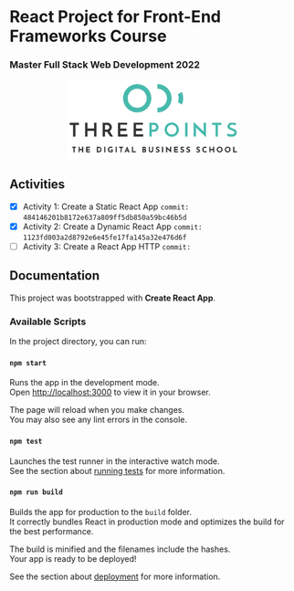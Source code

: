 # React Project for Front-End Frameworks Course

### Master Full Stack Web Development 2022

<p align="center">
<img src="./public/LogoMaster.png" alt="LogoMaster" width="300"/>
</p>

## Activities

- [x] Activity 1: Create a Static React App
`commit: 484146201b8172e637a809ff5db850a59bc46b5d`
- [x] Activity 2: Create a Dynamic React App
`commit: 1123fd003a2d8792e6e45fe17fa145a32e476d6f`
- [ ] Activity 3: Create a React App HTTP
`commit: `

## Documentation

This project was bootstrapped with **Create React App**.

### Available Scripts

In the project directory, you can run:

#### `npm start`

Runs the app in the development mode.\
Open [http://localhost:3000](http://localhost:3000) to view it in your browser.

The page will reload when you make changes.\
You may also see any lint errors in the console.

#### `npm test`

Launches the test runner in the interactive watch mode.\
See the section about [running tests](https://facebook.github.io/create-react-app/docs/running-tests) for more information.

#### `npm run build`

Builds the app for production to the `build` folder.\
It correctly bundles React in production mode and optimizes the build for the best performance.

The build is minified and the filenames include the hashes.\
Your app is ready to be deployed!

See the section about [deployment](https://facebook.github.io/create-react-app/docs/deployment) for more information.
